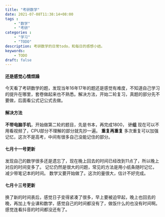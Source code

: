 ```yaml
---
title: "考研数学"
date: 2021-07-08T11:38:14+08:00
tags : 
    - "数学"
    - "考研"
categories : 
    - "学习"
    - "TODO"
description: 考研数学的日常todo，和每日的感想小结。
keywords:
    - TODO
draft: false
---
```


#### 还是感觉心情烦躁

今天看了考研数学的题，发现当年16年17年的题还是感觉有难度，不知道自己学习的提升在哪里，套卷做起来也不熟悉。解决方法，开始二轮复习，真题的部分先不要做，后面看公式记公式去做。


#### 解决方法

**不带电脑手机**，开始做第二轮的题目，先是书本，再完成1800，
**计组** 现在可以不用看视频了，CPU部分不理解的部分就先抄一遍。
**重复再重复** 多次重复可以加强记忆，这次不是高考，中间有很多自己没能记住的部分。

#### 七月十一号更新

发现自己的数学很多还是遗忘了，现在晚上回去的时间已经改到11点了，所以晚上对应的时间变多了。
记忆仍然是很大的问题，常见的方法是用小纸条随时记忆，减少带笔记本的时间。
数学又要开始做了。这次的量很大，估计不好完成。

#### 七月十三号更新

换了新的时间表后，感觉日子变得紧凑了很多，早上要被迫早起，晚上也回去的晚，再加上专业课和数学，感觉自己的时间都没有了，做饭什么的也没有时间啊。感觉连看抖音的时间都没还有了。



